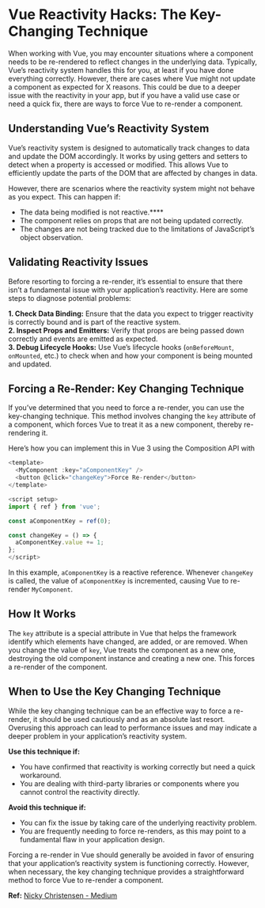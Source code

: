 # Vue Reactivity Hacks: The Key-Changing Technique

When working with Vue, you may encounter situations where a component needs to be re-rendered to reflect changes in the underlying data. Typically, Vue’s reactivity system handles this for you, at least if you have done everything correctly. However, there are cases where Vue might not update a component as expected for X reasons. This could be due to a deeper issue with the reactivity in your app, but if you have a valid use case or need a quick fix, there are ways to force Vue to re-render a component.

## Understanding Vue’s Reactivity System

Vue’s reactivity system is designed to automatically track changes to data and update the DOM accordingly. It works by using getters and setters to detect when a property is accessed or modified. This allows Vue to efficiently update the parts of the DOM that are affected by changes in data.

However, there are scenarios where the reactivity system might not behave as you expect. This can happen if:

- The data being modified is not reactive.****
- The component relies on props that are not being updated correctly.
- The changes are not being tracked due to the limitations of JavaScript’s object observation.

## Validating Reactivity Issues

Before resorting to forcing a re-render, it’s essential to ensure that there isn’t a fundamental issue with your application’s reactivity. Here are some steps to diagnose potential problems:

**1. Check Data Binding:** Ensure that the data you expect to trigger reactivity is correctly bound and is part of the reactive system.  
**2. Inspect Props and Emitters:** Verify that props are being passed down correctly and events are emitted as expected.  
**3. Debug Lifecycle Hooks:** Use Vue’s lifecycle hooks (`onBeforeMount`, `onMounted`, etc.) to check when and how your component is being mounted and updated.

## Forcing a Re-Render: Key Changing Technique

If you’ve determined that you need to force a re-render, you can use the key-changing technique. This method involves changing the `key` attribute of a component, which forces Vue to treat it as a new component, thereby re-rendering it.

Here’s how you can implement this in Vue 3 using the Composition API with

```js
<template>
  <MyComponent :key="aComponentKey" />
  <button @click="changeKey">Force Re-render</button>
</template>

<script setup>
import { ref } from 'vue';

const aComponentKey = ref(0);

const changeKey = () => {
  aComponentKey.value += 1;
};
</script>
```

In this example, `aComponentKey` is a reactive reference. Whenever `changeKey` is called, the value of `aComponentKey` is incremented, causing Vue to re-render `MyComponent`.

## How It Works

The `key` attribute is a special attribute in Vue that helps the framework identify which elements have changed, are added, or are removed. When you change the value of `key`, Vue treats the component as a new one, destroying the old component instance and creating a new one. This forces a re-render of the component.

## When to Use the Key Changing Technique

While the key changing technique can be an effective way to force a re-render, it should be used cautiously and as an absolute last resort. Overusing this approach can lead to performance issues and may indicate a deeper problem in your application’s reactivity system.

**Use this technique if:**

- You have confirmed that reactivity is working correctly but need a quick workaround.
- You are dealing with third-party libraries or components where you cannot control the reactivity directly.

**Avoid this technique if:**

- You can fix the issue by taking care of the underlying reactivity problem.
- You are frequently needing to force re-renders, as this may point to a fundamental flaw in your application design.

Forcing a re-render in Vue should generally be avoided in favor of ensuring that your application’s reactivity system is functioning correctly. However, when necessary, the key changing technique provides a straightforward method to force Vue to re-render a component.

**Ref:** [Nicky Christensen - Medium](https://javascript.plainenglish.io/vue-reactivity-hacks-the-key-changing-technique-you-need-to-know-44a723bb9ed2)